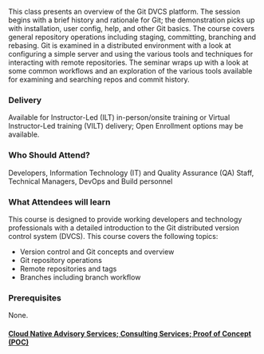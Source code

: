 <!-- Git Foundation -->

This class presents an overview of the Git DVCS platform. The session begins with a brief history and rationale for Git; the demonstration picks up with installation, user config, help, and other Git basics. The course covers general repository operations including staging, committing, branching and rebasing. Git is examined in a distributed environment with a look at configuring a simple server and using the various tools and techniques for interacting with remote repositories. The seminar wraps up with a look at some common workflows and an exploration of the various tools available for examining and searching repos and commit history.


### Delivery

Available for Instructor-Led (ILT) in-person/onsite training or Virtual Instructor-Led training (VILT) delivery; Open Enrollment options may be available.


### Who Should Attend?

Developers, Information Technology (IT) and Quality Assurance (QA) Staff, Technical Managers, DevOps and Build personnel


### What Attendees will learn

This course is designed to provide working developers and technology professionals with a detailed introduction to the
Git distributed version control system (DVCS). This course covers the following topics:

- Version control and Git concepts and overview
- Git repository operations
- Remote repositories and tags
- Branches including branch workflow 


### Prerequisites

None.


#### [Cloud Native Advisory Services; Consulting Services; Proof of Concept (POC)](https://rx-m.com/cloud-native-consulting/)
